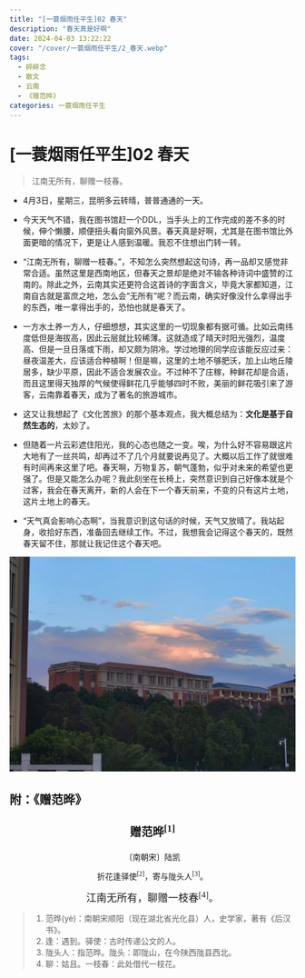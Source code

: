 ```yaml
---
title: "[一蓑烟雨任平生]02 春天"
description: "春天真是好啊"
date: 2024-04-03 13:22:22
cover: "/cover/一蓑烟雨任平生/2_春天.webp"
tags:
  - 碎碎念
  - 散文
  - 云南
  - 《赠范晔》
categories: 一蓑烟雨任平生
---
```


# [一蓑烟雨任平生]02 春天

> 江南无所有，聊赠一枝春。

* 4月3日，星期三，昆明多云转晴，普普通通的一天。
* 今天天气不错，我在图书馆赶一个DDL，当手头上的工作完成的差不多的时候，伸个懒腰，顺便扭头看向窗外风景。春天真是好啊，尤其是在图书馆比外面更暗的情况下，更是让人感到温暖。我忍不住想出门转一转。

* “江南无所有，聊赠一枝春。”，不知怎么突然想起这句诗，再一品却又感觉非常合适。虽然这里是西南地区，但春天之景却是绝对不输各种诗词中盛赞的江南的。除此之外，云南其实还更符合这首诗的字面含义，毕竟大家都知道，江南自古就是富庶之地，怎么会“无所有”呢？而云南，确实好像没什么拿得出手的东西，唯一拿得出手的，恐怕也就是春天了。
* 一方水土养一方人，仔细想想，其实这里的一切现象都有据可循。比如云南纬度低但是海拔高，因此云层就比较稀薄。这就造成了晴天时阳光强烈，温度高、但是一旦日落或下雨，却又颇为阴冷。学过地理的同学应该能反应过来：昼夜温差大，应该适合种植啊！但是嘛，这里的土地不够肥沃，加上山地丘陵居多，缺少平原，因此不适合发展农业。不过种不了庄稼，种鲜花却是合适，而且这里得天独厚的气候使得鲜花几乎能够四时不败，美丽的鲜花吸引来了游客，云南靠着春天，成为了著名的旅游城市。
* 这又让我想起了《文化苦旅》的那个基本观点，我大概总结为：**文化是基于自然生态的**，太妙了。

* 但随着一片云彩遮住阳光，我的心态也随之一变。唉，为什么好不容易跟这片大地有了一丝共鸣，却再过不了几个月就要说再见了。大概以后工作了就很难有时间再来这里了吧。春天啊，万物复苏，朝气蓬勃，似乎对未来的希望也更强了。但是又能怎么办呢？我此刻坐在长椅上，突然意识到自己好像本就是个过客，我会在春天离开，新的人会在下一个春天前来，不变的只有这片土地，这片土地上的春天。

* “天气真会影响心态啊”，当我意识到这句话的时候，天气又放晴了。我站起身，收拾好东西，准备回去继续工作。不过，我想我会记得这个春天的，既然春天留不住，那就让我记住这个春天吧。

![晚霞](./晚霞.webp "今日的晚霞，没有虚度光阴")

## 附：《赠范晔》

<h3 style="font-size: 20px; font-family: LXGW WenKai Screen; text-align: center;">赠范晔<sup>[1]</sup></h3>

<p style="font-family: LXGW WenKai Screen; text-align: center; margin: 0.25em;">〔南朝宋〕陆凯</p>

<p style="font-family: LXGW WenKai Screen; text-align: center;">折花逢驿使<sup>[2]</sup>，寄与陇头人<sup>[3]</sup>。</p>

<p style="font-size: 18px; font-family: LXGW WenKai Screen; text-align: center; margin: 0.25em;">江南无所有，聊赠一枝春<sup>[4]</sup>。</p>

> 1. 范晔(yè)：南朝宋顺阳（现在湖北省光化县）人，史学家，著有《后汉书》。
> 2. 逢：遇到。驿使：古时传递公文的人。
> 3. 陇头人：指范晔。陇头：即陇山，在今陕西陇县西北。
> 4. 聊：姑且。一枝春：此处借代一枝花。
